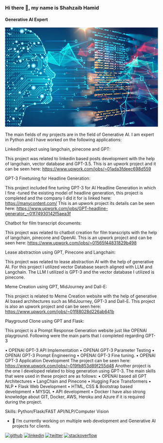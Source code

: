 ### Hi there 👋, my name is Shahzaib Hamid
#### Generative AI Expert
![Machine learning expert and Data Scientist](https://github.com/shahzaibhamid/shahzaibhamid/blob/main/0_3HNWowLnPz9sqadH.jpg)

The main fields of my projects are in the field of Generative AI. I am expert in Python and I have worked on the following applications:

LinkedIn project using langchain, pinecone and GPT:

This project was related to linkedin based posts development with the help of langchain, vector database and GPT-3.5. This is an upwork project and it can be seen here:
https://www.upwork.com/jobs/~01ada3fdeec698d559

GPT-3 Finetuning for Headline Generation:

This project included fine tuning GPT-3 for AI Headline Generation in which I fine -tuned the existing model of headline generation, this project is completed and the company I did it for is linked here:
https://manycontent.com/
This is an upwork project its details can be seen here:
https://www.upwork.com/jobs/GPT-headline-generator_~01f74930142f5aea3f

Chatbot for film transcript documents:

This project was related to chatbot creation for film transcripts with the help of langchain, pinecone and OpenAI. This is an upwork project and can be seen here:
https://www.upwork.com/jobs/~01565f44831829b498

Lease abstraction using GPT, Pinecone and Langchain:

This project was related to lease abstraction AI with the help of generative AI. For this project I utilized vector Database search aligned with LLM and Langchain. The LLM I utilized is GPT-3 and the vector database I utilized is pinecone. 

Meme Creation using GPT, MidJourney and Dall-E:

This project is related to Meme Creation website with the help of generative AI based architectures such as MidJourney, GPT-3 and Dall-E. This project is also an upwork project and can be seen here:
https://www.upwork.com/jobs/~01f88028d226ab641b

Playground Clone using GPT and Flask:

This project is a Prompt Response Generation website just like OPENAI playground. Following were the main parts that I completed regarding GPT-3

•	OPENAI GPT-3 API Implementation
•	OPENAI  GPT-3 Parameter Testing
•	OPENAI  GPT-3 Prompt Engineering
•	OPENAI  GPT-3 Fine tuning.
•	OPENAI  GPT-3 Application Development
The project can be seen here:
https://www.upwork.com/jobs/~019fb853d89f255d48
Another project is the one I developed related to blog generation using GPT-3. 
The main skills that were used in these project are as follows:
•	OPENAI based all GPT Architectures
•	LangChain and Pinecone
•	Hugging Face Transformers
•	NLP
•	Flask Web Development
•	HTML, CSS & Bootstrap based development
•	MYSQL
•	API development
•	Docker
I have also strong knowledge about GIT, Docker, AWS, Heroku and Azure if it is required during the project.


Skills: Python/Flask/FAST API/NLP/Computer Vision

- 🔭 I’m currently working on multiple web development and Generative AI projects for clients. 


[<img src='https://cdn.jsdelivr.net/npm/simple-icons@3.0.1/icons/github.svg' alt='github' height='40'>](https://github.com/https://github.com/shahzaibhamid)  [<img src='https://cdn.jsdelivr.net/npm/simple-icons@3.0.1/icons/linkedin.svg' alt='linkedin' height='40'>](https://www.linkedin.com/in/zaibhamid/)  [<img src='https://cdn.jsdelivr.net/npm/simple-icons@3.0.1/icons/twitter.svg' alt='twitter' height='40'>](https://twitter.com/https://twitter.com/ShahzaibHamid6)  [<img src='https://cdn.jsdelivr.net/npm/simple-icons@3.0.1/icons/stackoverflow.svg' alt='stackoverflow' height='40'>](https://stackoverflow.com/users/https://stackoverflow.com/users/16990582/shahzaib-hamid)  

